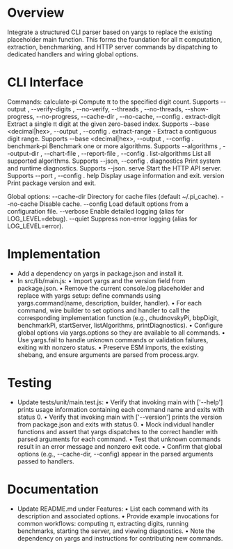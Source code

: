 # Overview

Integrate a structured CLI parser based on yargs to replace the existing placeholder main function. This forms the foundation for all π computation, extraction, benchmarking, and HTTP server commands by dispatching to dedicated handlers and wiring global options.

# CLI Interface

Commands:
  calculate-pi <digits>      Compute π to the specified digit count. Supports --output <path>, --verify-digits <count>, --no-verify, --threads <number>, --no-threads, --show-progress, --no-progress, --cache-dir <path>, --no-cache, --config <path>.
  extract-digit <position>   Extract a single π digit at the given zero-based index. Supports --base <decimal|hex>, --output <path>, --config <path>.
  extract-range <start>-<end>  Extract a contiguous digit range. Supports --base <decimal|hex>, --output <path>, --config <path>.
  benchmark-pi <digits>     Benchmark one or more algorithms. Supports --algorithms <list>, --output-dir <path>, --chart-file <path>, --report-file <path>, --config <path>.
  list-algorithms           List all supported algorithms. Supports --json, --config <path>.
  diagnostics               Print system and runtime diagnostics. Supports --json.
  serve                     Start the HTTP API server. Supports --port <number>, --config <path>.
  help                      Display usage information and exit.
  version                   Print package version and exit.

Global options:
  --cache-dir <path>        Directory for cache files (default ~/.pi_cache).
  --no-cache                Disable cache.
  --config <path>           Load default options from a configuration file.
  --verbose                 Enable detailed logging (alias for LOG_LEVEL=debug).
  --quiet                   Suppress non-error logging (alias for LOG_LEVEL=error).

# Implementation

- Add a dependency on yargs in package.json and install it.
- In src/lib/main.js:
  • Import yargs and the version field from package.json.
  • Remove the current console.log placeholder and replace with yargs
    setup: define commands using yargs.command(name, description, builder, handler).
  • For each command, wire builder to set options and handler to call the corresponding
    implementation function (e.g., chudnovskyPi, bbpDigit, benchmarkPi, startServer,
    listAlgorithms, printDiagnostics).
  • Configure global options via yargs.options so they are available to all commands.
  • Use yargs.fail to handle unknown commands or validation failures, exiting with nonzero status.
  • Preserve ESM imports, the existing shebang, and ensure arguments are parsed from process.argv.

# Testing

- Update tests/unit/main.test.js:
  • Verify that invoking main with ['--help'] prints usage information containing each command name and exits with status 0.
  • Verify that invoking main with ['--version'] prints the version from package.json and exits with status 0.
  • Mock individual handler functions and assert that yargs dispatches to the correct handler with parsed arguments for each command.
  • Test that unknown commands result in an error message and nonzero exit code.
  • Confirm that global options (e.g., --cache-dir, --config) appear in the parsed arguments passed to handlers.

# Documentation

- Update README.md under Features:
  • List each command with its description and associated options.
  • Provide example invocations for common workflows: computing π, extracting digits, running benchmarks, starting the server, and viewing diagnostics.
  • Note the dependency on yargs and instructions for contributing new commands.